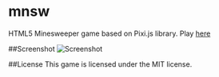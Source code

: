 # mnsw
HTML5 Minesweeper game based on Pixi.js library.
Play [here](http://egorsz.github.io/mnsw/)

##Screenshot
![Screenshot](https://raw.githubusercontent.com/egorsz/mnsw/master/img/mnsw_screenshot.png "")


##License
This game is licensed under the MIT license.

